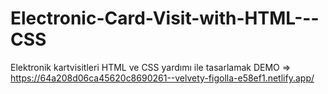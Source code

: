 # Electronic-Card-Visit-with-HTML---CSS
Elektronik kartvisitleri HTML ve CSS yardımı ile tasarlamak
DEMO => https://64a208d06ca45620c8690261--velvety-figolla-e58ef1.netlify.app/
